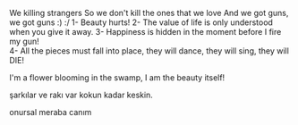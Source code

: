 We killing strangers
So we don't kill the ones that we love
     And we got guns, we got guns
:)
:/
1- Beauty hurts!
2- The value of life is only understood when you give it away.
3- Happiness is hidden in the moment before I fire my gun!                    
4- All the pieces must fall into place, they will dance, they will sing, they will DIE! 
                    
I'm a flower blooming in the swamp, I am the beauty itself!

şarkılar ve rakı var kokun kadar keskin.

onursal meraba canım
